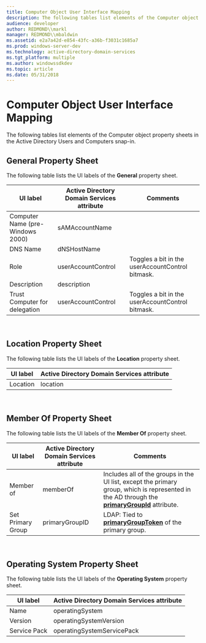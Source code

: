 ```yaml
---
title: Computer Object User Interface Mapping
description: The following tables list elements of the Computer object property sheets in the Active Directory Users and Computers snap-in.
audience: developer
author: REDMOND\\markl
manager: REDMOND\\mbaldwin
ms.assetid: e2a7a42d-e854-43fc-a36b-f3031c1685a7
ms.prod: windows-server-dev
ms.technology: active-directory-domain-services
ms.tgt_platform: multiple
ms.author: windowssdkdev
ms.topic: article
ms.date: 05/31/2018
---
```


# Computer Object User Interface Mapping

The following tables list elements of the Computer object property sheets in the Active Directory Users and Computers snap-in.

## General Property Sheet

The following table lists the UI labels of the **General** property sheet.



| UI label                         | Active Directory Domain Services attribute | Comments                                         |
|----------------------------------|--------------------------------------------|--------------------------------------------------|
| Computer Name (pre-Windows 2000) | sAMAccountName                             |                                                  |
| DNS Name                         | dNSHostName                                |                                                  |
| Role                             | userAccountControl                         | Toggles a bit in the userAccountControl bitmask. |
| Description                      | description                                |                                                  |
| Trust Computer for delegation    | userAccountControl                         | Toggles a bit in the userAccountControl bitmask. |



 

## Location Property Sheet

The following table lists the UI labels of the **Location** property sheet.



| UI label | Active Directory Domain Services attribute |
|----------|--------------------------------------------|
| Location | location                                   |



 

## Member Of Property Sheet

The following table lists the UI labels of the **Member Of** property sheet.



| UI label          | Active Directory Domain Services attribute | Comments                                                                                                                                                                   |
|-------------------|--------------------------------------------|----------------------------------------------------------------------------------------------------------------------------------------------------------------------------|
| Member of         | memberOf                                   | Includes all of the groups in the UI list, except the primary group, which is represented in the AD through the [**primaryGroupId**](https://msdn.microsoft.com/library/ms679375) attribute. |
| Set Primary Group | primaryGroupID                             | LDAP: Tied to [**primaryGroupToken**](https://msdn.microsoft.com/library/ms679376) of the primary group.                                                                                  |



 

## Operating System Property Sheet

The following table lists the UI labels of the **Operating System** property sheet.



| UI label     | Active Directory Domain Services attribute |
|--------------|--------------------------------------------|
| Name         | operatingSystem                            |
| Version      | operatingSystemVersion                     |
| Service Pack | operatingSystemServicePack                 |



 

 

 




